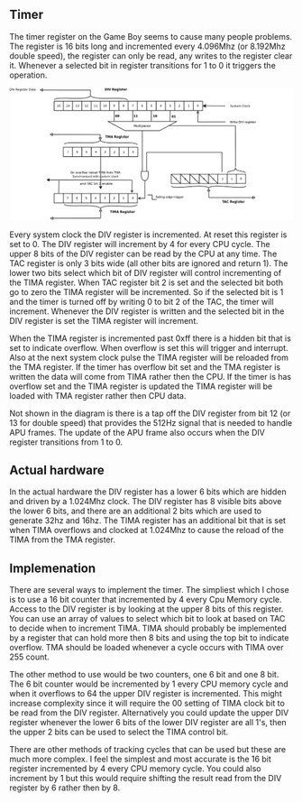 ## Timer

The timer register on the Game Boy seems to cause many people problems. The register is 16 bits long and incremented every 4.096Mhz (or 8.192Mhz double speed), the register can only be read, any writes to the register clear it. Whenever a selected bit in register transitions for 1 to 0 it triggers the operation.

![](timer.png)

Every system clock the DIV register is incremented. At reset this register is set to 0. The DIV register will increment by 4 for every CPU cycle. The upper 8 bits of the DIV register can be read by the CPU at any time. The TAC register is only 3 bits wide (all other bits are ignored and return 1). The lower two bits select which bit of DIV register will control incrementing of the TIMA register. When TAC register bit 2 is set and the selected bit both go to zero the TIMA register will be incremented. So if the selected bit is 1 and the timer is turned off by writing 0 to bit 2 of the TAC, the timer will increment. Whenever the DIV register is written and the selected bit in the DIV register is set the TIMA register will increment.

When the TIMA register is incremented past 0xff there is a hidden bit that is set to indicate overflow. When overflow is set this will trigger and interrupt. Also at the next system clock pulse the TIMA register will be reloaded from the TMA register. If the timer has overflow bit set and the TMA register is written the data will come from TIMA rather then the CPU. If the timer is has overflow set and the TIMA register is updated the TIMA register will be loaded with TMA register rather then CPU data.

Not shown in the diagram is there is a tap off the DIV register from bit 12 (or 13 for double speed) that provides the 512Hz signal that is needed to handle APU frames. The update of the APU frame also occurs when the DIV register transitions from 1 to 0.

## Actual hardware

In the actual hardware the DIV register has a lower 6 bits which are hidden and driven by a 1.024Mhz clock. The DIV register has 8 visible bits above the lower 6 bits, and there are an additional 2 bits which are used to generate 32hz and 16hz. The TIMA register has an additional bit that is set when TIMA overflows and clocked at 1.024Mhz to cause the reload of the TIMA from the TMA register.

## Implemenation

There are several ways to implement the timer. The simpliest which I chose is to use a 16 bit counter that incremented by 4 every Cpu Memory cycle. Access to the DIV register is by looking at the upper 8 bits of this register. You can use an array of values to select which bit to look at based on TAC to decide when to increment TIMA. TIMA should probably be implemented by a register that can hold more then 8 bits and using the top bit to indicate overflow. TMA should be loaded whenever a cycle occurs with TIMA over 255 count.

The other method to use would be two counters, one 6 bit and one 8 bit. The 6 bit counter would be incremented by 1 every CPU memory cycle and when it overflows to 64 the upper DIV register is incremented. This might increase complexity since it will require the 00 setting of TIMA clock bit to be read from the DIV register. Alternatively you could update the upper DIV register whenever the lower 6 bits of the lower DIV register are all 1's, then the upper 2 bits can be used to select the TIMA control bit.

There are other methods of tracking cycles that can be used but these are much more complex. I feel the simplest and most accurate is the 16 bit register incremented by 4 every CPU memory cycle. You could also increment by 1 but this would require shifting the result read from the DIV register by 6 rather then by 8.  
